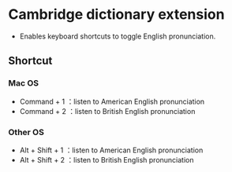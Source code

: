 # Cambridge dictionary extension


- Enables keyboard shortcuts to toggle English pronunciation.

## Shortcut

### Mac OS
- Command + 1 ：listen to American English pronunciation
- Command + 2 ：listen to British English pronunciation

### Other OS
- Alt + Shift + 1 ：listen to American English pronunciation
- Alt + Shift + 2 ：listen to British English pronunciation